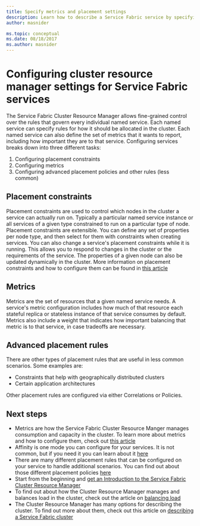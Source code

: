 ```yaml
---
title: Specify metrics and placement settings
description: Learn how to describe a Service Fabric service by specifying metrics, placement constraints, and other placement policies.
author: masnider

ms.topic: conceptual
ms.date: 08/18/2017
ms.author: masnider
---
```

# Configuring cluster resource manager settings for Service Fabric services
The Service Fabric Cluster Resource Manager allows fine-grained control over the rules that govern every individual named service. Each named service can specify rules for how it should be allocated in the cluster. Each named service can also define the set of metrics that it wants to report, including how important they are to that service. Configuring services breaks down into three different tasks:

1. Configuring placement constraints
2. Configuring metrics
3. Configuring advanced placement policies and other rules (less common)

## Placement constraints
Placement constraints are used to control which nodes in the cluster a service can actually run on. Typically a particular named service instance or all services of a given type constrained to run on a particular type of node. Placement constraints are extensible. You can define any set of properties per  node type, and then select for them with constraints when creating services. You can also change a service's placement constraints while it is running. This allows you to respond to changes in the cluster or the requirements of the service. The properties of a given node can also be updated dynamically in the cluster. More information on placement constraints and how to configure them can be found in [this article](service-fabric-cluster-resource-manager-cluster-description.md#node-properties-and-placement-constraints)

## Metrics
Metrics are the set of resources that a given named service needs. A service's metric configuration includes how much of that resource each stateful replica or stateless instance of that service consumes by default. Metrics also include a weight that indicates how important balancing that metric is to that service, in case tradeoffs are necessary.

## Advanced placement rules
There are other types of placement rules that are useful in less common scenarios. Some examples are:
- Constraints that help with geographically distributed clusters
- Certain application architectures

Other placement rules are configured via either Correlations or Policies.

## Next steps
- Metrics are how the Service Fabric Cluster Resource Manger manages consumption and capacity in the cluster. To learn more about metrics and how to configure them, check out [this article](service-fabric-cluster-resource-manager-metrics.md)
- Affinity is one mode you can configure for your services. It is not common, but if you need it you can learn about it [here](service-fabric-cluster-resource-manager-advanced-placement-rules-affinity.md)
- There are many different placement rules that can be configured on your service to handle additional scenarios. You can find out about those different placement policies [here](service-fabric-cluster-resource-manager-advanced-placement-rules-placement-policies.md)
- Start from the beginning and [get an Introduction to the Service Fabric Cluster Resource Manager](service-fabric-cluster-resource-manager-introduction.md)
- To find out about how the Cluster Resource Manager manages and balances load in the cluster, check out the article on [balancing load](service-fabric-cluster-resource-manager-balancing.md)
- The Cluster Resource Manager has many options for describing the cluster. To find out more about them, check out this article on [describing a Service Fabric cluster](service-fabric-cluster-resource-manager-cluster-description.md)
